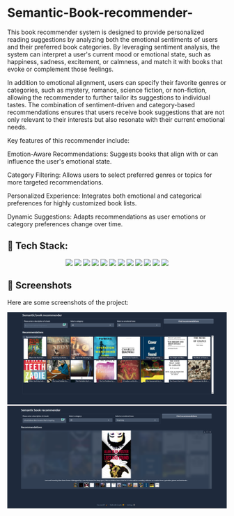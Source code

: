 # Semantic-Book-recommender-

This book recommender system is designed to provide personalized reading suggestions by analyzing both the emotional sentiments of users and their preferred book categories. By leveraging sentiment analysis, the system can interpret a user's current mood or emotional state, such as happiness, sadness, excitement, or calmness, and match it with books that evoke or complement those feelings.

In addition to emotional alignment, users can specify their favorite genres or categories, such as mystery, romance, science fiction, or non-fiction, allowing the recommender to further tailor its suggestions to individual tastes. The combination of sentiment-driven and category-based recommendations ensures that users receive book suggestions that are not only relevant to their interests but also resonate with their current emotional needs.

Key features of this recommender include:

Emotion-Aware Recommendations: Suggests books that align with or can influence the user's emotional state.

Category Filtering: Allows users to select preferred genres or topics for more targeted recommendations.

Personalized Experience: Integrates both emotional and categorical preferences for highly customized book lists.

Dynamic Suggestions: Adapts recommendations as user emotions or category preferences change over time.
## 🚀 Tech Stack:

<div align="center">

  <img src="https://img.shields.io/badge/Kagglehub-20BEFF?style=for-the-badge&logo=kaggle&logoColor=white" />
  <img src="https://img.shields.io/badge/Pandas-150458?style=for-the-badge&logo=pandas&logoColor=white" />
  <img src="https://img.shields.io/badge/Matplotlib-11557C?style=for-the-badge&logo=matplotlib&logoColor=white" />
  <img src="https://img.shields.io/badge/Seaborn-0E4C92?style=for-the-badge&logo=python&logoColor=white" />
  <img src="https://img.shields.io/badge/python--dotenv-3776AB?style=for-the-badge&logo=python&logoColor=white" />
  <img src="https://img.shields.io/badge/langchain--community-000000?style=for-the-badge&logo=python&logoColor=white" />
  <img src="https://img.shields.io/badge/langchain--opencv-5C3EE8?style=for-the-badge&logo=opencv&logoColor=white" />
  <img src="https://img.shields.io/badge/langchain--chroma-3DDC84?style=for-the-badge&logo=python&logoColor=white" />
  <img src="https://img.shields.io/badge/Transformers-FFBF00?style=for-the-badge&logo=huggingface&logoColor=black" />
  <img src="https://img.shields.io/badge/Gradio-FF6F00?style=for-the-badge&logo=gradio&logoColor=white" />
  <img src="https://img.shields.io/badge/Notebook-FCBA7D?style=for-the-badge&logo=jupyter&logoColor=white" />
  <img src="https://img.shields.io/badge/IPyWidgets-3DDC84?style=for-the-badge&logo=python&logoColor=white" />

</div>


## 📸 Screenshots

Here are some screenshots of the project:

<!--
Upload your images to a folder called screenshots (or any name you prefer) in your repository,
then use the following markdown to display them. Replace the file names as needed.
-->


![Home Page](screenshots/hg1.png)
![Recommendation Example](screenshots/rg1.png)
